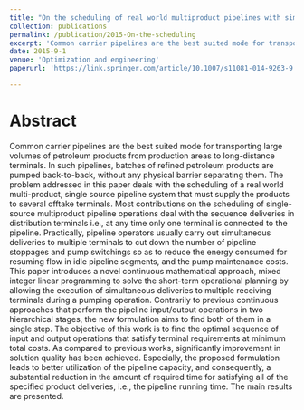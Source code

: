 ```yaml
---
title: "On the scheduling of real world multiproduct pipelines with simultaneous delivery"
collection: publications
permalink: /publication/2015-On-the-scheduling
excerpt: 'Common carrier pipelines are the best suited mode for transporting large volumes of petroleum products from production areas to long-distance terminals.'
date: 2015-9-1
venue: 'Optimization and engineering'
paperurl: 'https://link.springer.com/article/10.1007/s11081-014-9263-9'

---
```

Abstract
======
  Common carrier pipelines are the best suited mode for transporting large volumes of petroleum products from production areas to long-distance terminals. In such pipelines, batches of refined petroleum products are pumped back-to-back, without any physical barrier separating them. The problem addressed in this paper deals with the scheduling of a real world multi-product, single source pipeline system that must supply the products to several offtake terminals. Most contributions on the scheduling of single-source multiproduct pipeline operations deal with the sequence deliveries in distribution terminals i.e., at any time only one terminal is connected to the pipeline. Practically, pipeline operators usually carry out simultaneous deliveries to multiple terminals to cut down the number of pipeline stoppages and pump switchings so as to reduce the energy consumed for resuming flow in idle pipeline segments, and the pump maintenance costs. This paper introduces a novel continuous mathematical approach, mixed integer linear programming to solve the short-term operational planning by allowing the execution of simultaneous deliveries to multiple receiving terminals during a pumping operation. Contrarily to previous continuous approaches that perform the pipeline input/output operations in two hierarchical stages, the new formulation aims to find both of them in a single step. The objective of this work is to find the optimal sequence of input and output operations that satisfy terminal requirements at minimum total costs. As compared to previous works, significantly improvement in solution quality has been achieved. Especially, the proposed formulation leads to better utilization of the pipeline capacity, and consequently, a substantial reduction in the amount of required time for satisfying all of the specified product deliveries, i.e., the pipeline running time. The main results are presented.


